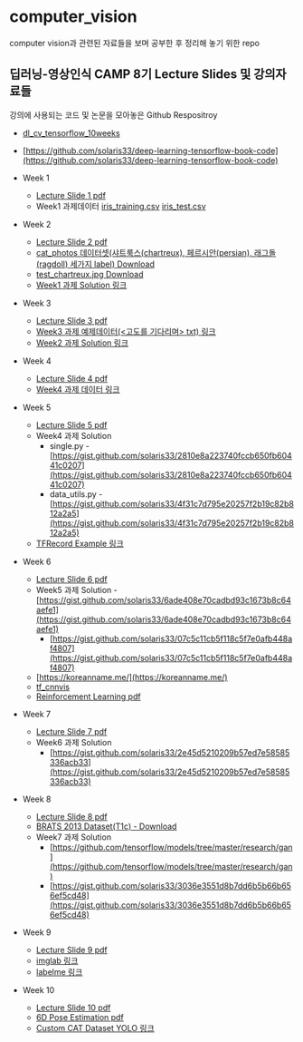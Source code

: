 # computer_vision
computer vision과 관련된 자료들을 보며 공부한 후 정리해 놓기 위한 repo


## 딥러닝-영상인식 CAMP 8기 Lecture Slides 및 강의자료들

강의에 사용되는 코드 및 논문을 모아놓은 Github Respositroy
- [dl_cv_tensorflow_10weeks](https://github.com/solaris33/dl_cv_tensorflow_10weeks)
- [https://github.com/solaris33/deep-learning-tensorflow-book-code](https://github.com/solaris33/deep-learning-tensorflow-book-code)

- Week 1
  - [Lecture Slide 1 pdf](https://drive.google.com/file/d/1es2hDW2n4IkPCntW05IGXv9KN3OqAngr/view)
  - Week1 과제데이터 [iris_training.csv](https://drive.google.com/file/d/1KTNcuMqKIugx7tOCXu6spTOmzyLhgijw/view) [iris_test.csv](https://drive.google.com/file/d/1awngV_gjPVH7FLGf5OzqUFEmwQcks2JQ/view)

- Week 2
  - [Lecture Slide 2 pdf](https://drive.google.com/file/d/1awngV_gjPVH7FLGf5OzqUFEmwQcks2JQ/view)
  - [cat_photos 데이터셋(샤트룩스(chartreux), 페르시안(persian), 래그돌(ragdoll) 세가지 label) Download](https://drive.google.com/file/d/1hEex05JauSpZUqVmhgIW2hZiwbxQQ1-z/view)
  - [test_chartreux.jpg Download](https://drive.google.com/file/d/1j_2piQRqSSxF4VO0XnbByMI_j70vV4gO/view)
  - [Week1 과제 Solution 링크](https://gist.github.com/solaris33/ab45e0f162ba482c000ea19606ff803c)

- Week 3
  - [Lecture Slide 3 pdf](https://drive.google.com/file/d/1nK7EcjMCS5AfmY0QA890osQU_j-D-8-g/view)
  - [Week3 과제 예제데이터(<고도를 기다리며> txt) 링크](https://drive.google.com/file/d/1k8mvvw5hAAwqkjWR61kAntXXCgSctyVG/view)
  - [Week2 과제 Solution 링크](https://gist.github.com/solaris33/b25718d0b229e63b137fe6cceb23d0fc)

- Week 4
  - [Lecture Slide 4 pdf](https://drive.google.com/file/d/1u-HqENhmLvNCH6upy-qZ7Sy_vtlbCRts/view)
  - [Week4 과제 데이터 링크](https://drive.google.com/file/d/1aw2f3O-gMTOJbCUFdV-Cz3czXtmrSq8r/view)

- Week 5
  - [Lecture Slide 5 pdf](https://drive.google.com/file/d/1ftMJ8YzNmRhVSEPwKayzC2tNAhsRtBhI/view)
  - Week4 과제 Solution
    - single.py - [https://gist.github.com/solaris33/2810e8a223740fccb650fb60441c0207](https://gist.github.com/solaris33/2810e8a223740fccb650fb60441c0207) 
    - data_utils.py - [https://gist.github.com/solaris33/4f31c7d795e20257f2b19c82b812a2a5](https://gist.github.com/solaris33/4f31c7d795e20257f2b19c82b812a2a5) 
  - [TFRecord Example 링크](https://github.com/chiphuyen/stanford-tensorflow-tutorials/blob/master/2017/examples/09_tfrecord_example.py)

- Week 6
  - [Lecture Slide 6 pdf](https://drive.google.com/file/d/13EyDCumFIuAvOIxjOr7PutVfnq5ls8Rr/view)
  - Week5 과제 Solution
    -[https://gist.github.com/solaris33/6ade408e70cadbd93c1673b8c64aefe1](https://gist.github.com/solaris33/6ade408e70cadbd93c1673b8c64aefe1)
    - [https://gist.github.com/solaris33/07c5c11cb5f118c5f7e0afb448af4807](https://gist.github.com/solaris33/07c5c11cb5f118c5f7e0afb448af4807)
  - [https://koreanname.me/](https://koreanname.me/)
  - [tf_cnnvis](https://github.com/InFoCusp/tf_cnnvis)
  - [Reinforcement Learning pdf](https://drive.google.com/file/d/1wfwfW72XvezZnHiXAy5tCdgGDRPOVY6u/view)

- Week 7
  - [Lecture Slide 7 pdf](https://drive.google.com/file/d/1THPi1FyPxf9sIahNLXng9lSweZvZ0_PD/view)
  - Week6 과제 Solution
    - [https://gist.github.com/solaris33/2e45d5210209b57ed7e58585336acb33](https://gist.github.com/solaris33/2e45d5210209b57ed7e58585336acb33)

- Week 8
  - [Lecture Slide 8 pdf](https://drive.google.com/file/d/1r8iCFdwDiwYGuvaI3c7kUHnnI6pow8qc/view)
  - [BRATS 2013 Dataset(T1c) - Download](https://drive.google.com/file/d/0B2pe5D6QShQOQXJLLTBrc0lrLVU/view)
  - Week7 과제 Solution
    - [https://github.com/tensorflow/models/tree/master/research/gan](https://github.com/tensorflow/models/tree/master/research/gan)
    - [https://gist.github.com/solaris33/3036e3551d8b7dd6b5b66b656ef5cd48](https://gist.github.com/solaris33/3036e3551d8b7dd6b5b66b656ef5cd48)

- Week 9
  - [Lecture Slide 9 pdf](https://drive.google.com/file/d/1LbOUmYEsTofxlBlw1assoT197KXSqoFg/view)
  - [imglab 링크](https://github.com/NaturalIntelligence/imglab)
  - [labelme 링크](https://github.com/wkentaro/labelme)

- Week 10
  - [Lecture Slide 10 pdf](https://drive.google.com/file/d/13vxKGrEtIRDDmgHy1-Rqc0gZmI0_7H0j/view)
  - [6D Pose Estimation pdf](https://drive.google.com/file/d/1siRdre7USZIqAP_wCw-39WLqYY3SeyFW/view)
  - [Custom CAT Dataset YOLO 링크](https://drive.google.com/file/d/129SBNvvDILoMAnu7hmI2gn29JH3OgqM2/view)
